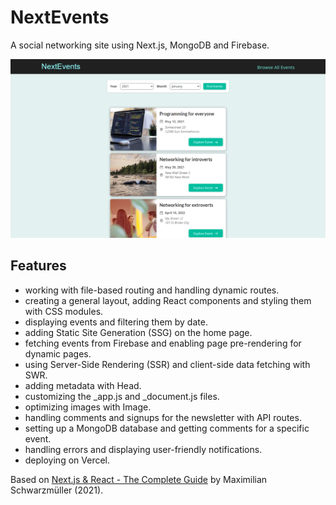 # NextEvents

A social networking site using Next.js, MongoDB and Firebase.

<p align="center">
    <img src="screenshot.png">
</p>

## Features

- working with file-based routing and handling dynamic routes.
- creating a general layout, adding React components and styling them with CSS modules.
- displaying events and filtering them by date.
- adding Static Site Generation (SSG) on the home page.
- fetching events from Firebase and enabling page pre-rendering for dynamic pages.
- using Server-Side Rendering (SSR) and client-side data fetching with SWR.
- adding metadata with Head.
- customizing the \_app.js and \_document.js files.
- optimizing images with Image.
- handling comments and signups for the newsletter with API routes.
- setting up a MongoDB database and getting comments for a specific event.
- handling errors and displaying user-friendly notifications.
- deploying on Vercel.

Based on [Next.js & React - The Complete Guide](https://www.udemy.com/course/nextjs-react-the-complete-guide/) by Maximilian Schwarzmüller (2021).
